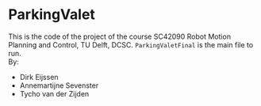 # ParkingValet
This is the code of the project of  the course SC42090 Robot Motion Planning and Control, TU Delft, DCSC.
`ParkingValetFinal` is the main file to run.\
By:
<ul>
<li>Dirk Eijssen</li>
<li>Annemartijne Sevenster</li>
<li>Tycho van der Zijden</li>
</ul>
